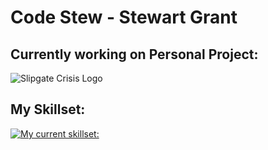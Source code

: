 # Code Stew - Stewart Grant

## Currently working on Personal Project:

![Slipgate Crisis Logo](https://img.itch.zone/aW1nLzE3MzU2ODE5LnBuZw==/315x250%23c/duJ31L.png) 

## My Skillset:
[![My current skillset:](https://skillicons.dev/icons?i=unity,cs,unreal,cpp,dotnet,gamemakerstudio,godot,github,py,rider,vscode,visualstudio,sublime,windows,apple)](https://skillicons.dev)

<!--
**FusionAura/FusionAura** is a ✨ _special_ ✨ repository because its `README.md` (this file) appears on your GitHub profile.

Here are some ideas to get you started:

- 🔭 I’m currently working on ...
- 🌱 I’m currently learning ...
- 👯 I’m looking to collaborate on ...
- 🤔 I’m looking for help with ...
- 💬 Ask me about ...
- 📫 How to reach me: ...
- 😄 Pronouns: ...
- ⚡ Fun fact: ...
-->

